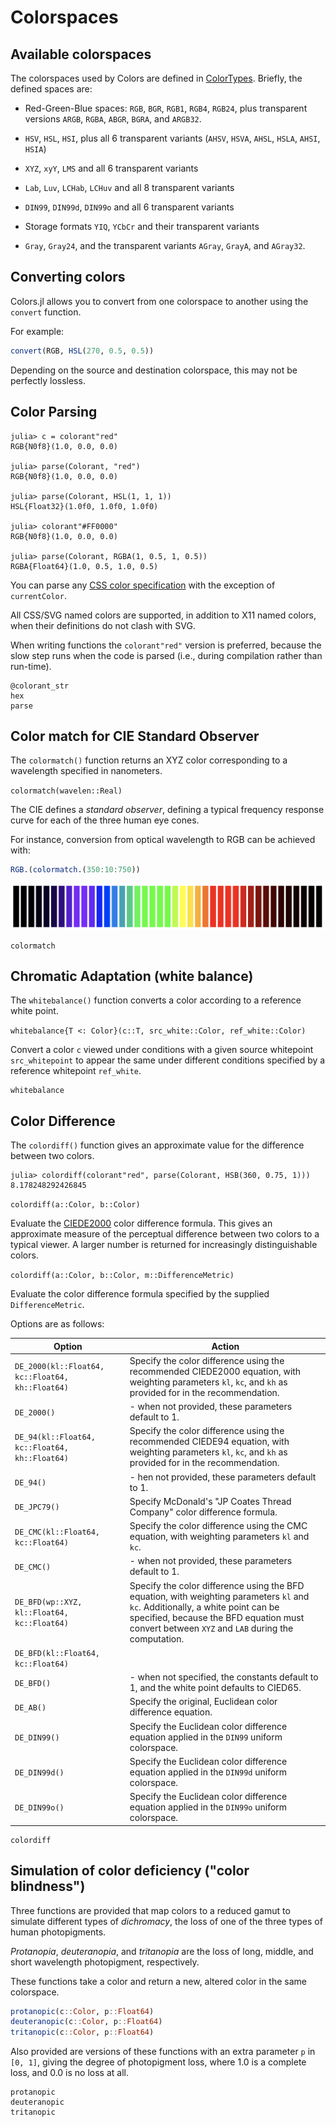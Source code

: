 # Colorspaces


## Available colorspaces

The colorspaces used by Colors are defined in [ColorTypes](https://github.com/JuliaGraphics/ColorTypes.jl). Briefly, the defined spaces are:

- Red-Green-Blue spaces: `RGB`, `BGR`, `RGB1`, `RGB4`, `RGB24`, plus transparent versions `ARGB`, `RGBA`, `ABGR`, `BGRA`, and `ARGB32`.

- `HSV`, `HSL`, `HSI`, plus all 6 transparent variants (`AHSV`, `HSVA`, `AHSL`, `HSLA`, `AHSI`, `HSIA`)

- `XYZ`, `xyY`, `LMS` and all 6 transparent variants

- `Lab`, `Luv`, `LCHab`, `LCHuv` and all 8 transparent variants

- `DIN99`, `DIN99d`, `DIN99o` and all 6 transparent variants

- Storage formats `YIQ`, `YCbCr` and their transparent variants

- `Gray`, `Gray24`, and the transparent variants `AGray`, `GrayA`, and `AGray32`.

## Converting colors

Colors.jl allows you to convert from one colorspace to another using the `convert` function.

For example:

```julia
convert(RGB, HSL(270, 0.5, 0.5))
```

Depending on the source and destination colorspace, this may not be perfectly lossless.

## Color Parsing

```
julia> c = colorant"red"
RGB{N0f8}(1.0, 0.0, 0.0)

julia> parse(Colorant, "red")
RGB{N0f8}(1.0, 0.0, 0.0)

julia> parse(Colorant, HSL(1, 1, 1))
HSL{Float32}(1.0f0, 1.0f0, 1.0f0)

julia> colorant"#FF0000"
RGB{N0f8}(1.0, 0.0, 0.0)

julia> parse(Colorant, RGBA(1, 0.5, 1, 0.5))
RGBA{Float64}(1.0, 0.5, 1.0, 0.5)
```

You can parse any [CSS color specification](https://developer.mozilla.org/en-US/docs/CSS/color) with the exception of `currentColor`.

All CSS/SVG named colors are supported, in addition to X11 named colors, when their definitions do not clash with SVG.

When writing functions the `colorant"red"` version is preferred, because the slow step runs when the code is parsed (i.e., during compilation rather than run-time).

```@docs
@colorant_str
hex
parse
```

## Color match for CIE Standard Observer

The `colormatch()` function returns an XYZ color corresponding to a wavelength specified in nanometers.

`colormatch(wavelen::Real)`

The CIE defines a *standard observer*, defining a typical frequency response curve for each of the three human eye cones.

For instance, conversion from optical wavelength to RGB can be achieved with:

```julia
RGB.(colormatch.(350:10:750))
```
![wavelength to RGB](assets/figures/wavelength_to_RGB.png)

```@docs
colormatch
```

## Chromatic Adaptation (white balance)

The `whitebalance()` function converts a color according to a reference white point.

`whitebalance{T <: Color}(c::T, src_white::Color, ref_white::Color)`

Convert a color `c` viewed under conditions with a given source whitepoint `src_whitepoint` to appear the same under different conditions specified by a reference whitepoint `ref_white`.

```@docs
whitebalance
```

## Color Difference

The `colordiff()` function gives an approximate value for the difference between two colors.

```
julia> colordiff(colorant"red", parse(Colorant, HSB(360, 0.75, 1)))
8.178248292426845
```

`colordiff(a::Color, b::Color)`

Evaluate the [CIEDE2000](http://en.wikipedia.org/wiki/Color_difference#CIEDE2000) color difference formula. This gives an approximate measure of the perceptual difference between two colors to a typical viewer. A larger number is returned for increasingly distinguishable colors.

`colordiff(a::Color, b::Color, m::DifferenceMetric)`

Evaluate the color difference formula specified by the supplied `DifferenceMetric`.

Options are as follows:

| Option                                                 | Action                                        |
| ----------                                             | -------                                       |
|`DE_2000(kl::Float64, kc::Float64, kh::Float64)`        | Specify the color difference using the recommended CIEDE2000 equation, with weighting parameters `kl`, `kc`, and `kh` as provided for in the recommendation.|
|`DE_2000()`                                             | - when not provided, these parameters default to 1.                                                                                                         |
|`DE_94(kl::Float64, kc::Float64, kh::Float64)`          | Specify the color difference using the recommended CIEDE94 equation, with weighting parameters `kl`, `kc`, and `kh` as provided for in the recommendation.  |
|`DE_94()`                                               | - hen not provided, these parameters default to 1.                                                                                                          |
|`DE_JPC79()`                                            | Specify McDonald's "JP Coates Thread Company" color difference formula.                                                                                     |
|`DE_CMC(kl::Float64, kc::Float64)`                      | Specify the color difference using the CMC equation, with weighting parameters `kl` and `kc`.                                                               |
|`DE_CMC()`                                              | - when not provided, these parameters default to 1.                                                                                                         |
|`DE_BFD(wp::XYZ, kl::Float64, kc::Float64)`             | Specify the color difference using the BFD equation, with weighting parameters `kl` and `kc`. Additionally, a white point can be specified, because the BFD equation must convert between `XYZ` and `LAB` during the computation.|
|`DE_BFD(kl::Float64, kc::Float64)`                      |                                                                   |
|`DE_BFD()`                                              | - when not specified, the constants default to 1, and the white point defaults to CIED65.                                                                   |
|`DE_AB()`                                               | Specify the original, Euclidean color difference equation.                                                                                                  |
|`DE_DIN99()`                                            | Specify the Euclidean color difference equation applied in the `DIN99` uniform colorspace.                                                                 |
|`DE_DIN99d()`                                           | Specify the Euclidean color difference equation applied in the `DIN99d` uniform colorspace.                                                                 |
|`DE_DIN99o()`                                           | Specify the Euclidean color difference equation applied in the `DIN99o` uniform colorspace.                                                                 |

```@docs
colordiff
```

## Simulation of color deficiency ("color blindness")

Three functions are provided that map colors to a reduced gamut to simulate different types of *dichromacy*, the loss of one of the three types of human photopigments.

*Protanopia*, *deuteranopia*, and *tritanopia* are the loss of long, middle, and short wavelength photopigment, respectively.

These functions take a color and return a new, altered color in the same colorspace.

```julia
protanopic(c::Color, p::Float64)
deuteranopic(c::Color, p::Float64)
tritanopic(c::Color, p::Float64)
```

Also provided are versions of these functions with an extra parameter `p` in `[0, 1]`, giving the degree of photopigment loss, where 1.0 is a complete loss, and 0.0 is no loss at all.

```@docs
protanopic
deuteranopic
tritanopic
```
